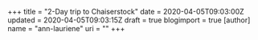 +++
title = "2-Day trip to Chaiserstock"
date = 2020-04-05T09:03:00Z
updated = 2020-04-05T09:03:15Z
draft = true
blogimport = true 
[author]
	name = "ann-lauriene"
	uri = ""
+++


